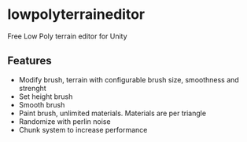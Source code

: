 # lowpolyterraineditor
Free Low Poly terrain editor for Unity

## Features ##
- Modify brush, terrain with configurable brush size, smoothness and strenght
- Set height brush
- Smooth brush
- Paint brush, unlimited materials. Materials are per triangle
- Randomize with perlin noise
- Chunk system to increase performance
